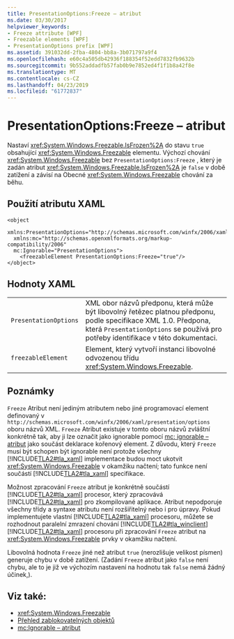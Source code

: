 ```yaml
---
title: PresentationOptions:Freeze – atribut
ms.date: 03/30/2017
helpviewer_keywords:
- Freeze attribute [WPF]
- Freezable elements [WPF]
- PresentationOptions prefix [WPF]
ms.assetid: 391032dd-2fba-4804-bb8a-3b071797a9f4
ms.openlocfilehash: e60c4a505db42936f188354f52edd7832fb9632b
ms.sourcegitcommit: 9b552addadfb57fab0b9e7852ed4f1f1b8a42f8e
ms.translationtype: MT
ms.contentlocale: cs-CZ
ms.lasthandoff: 04/23/2019
ms.locfileid: "61772837"
---
```

# <a name="presentationoptionsfreeze-attribute"></a>PresentationOptions:Freeze – atribut
Nastaví <xref:System.Windows.Freezable.IsFrozen%2A> do stavu `true` obsahující <xref:System.Windows.Freezable> elementu. Výchozí chování <xref:System.Windows.Freezable> bez `PresentationOptions:Freeze` , který je zadán atribut <xref:System.Windows.Freezable.IsFrozen%2A> je `false` v době zatížení a závisí na Obecné <xref:System.Windows.Freezable> chování za běhu.  
  
## <a name="xaml-attribute-usage"></a>Použití atributu XAML  
  
```  
<object  
  xmlns:PresentationOptions="http://schemas.microsoft.com/winfx/2006/xaml/presentation/options"  
  xmlns:mc="http://schemas.openxmlformats.org/markup-compatibility/2006"  
  mc:Ignorable="PresentationOptions">  
    <freezableElement PresentationOptions:Freeze="true"/>  
</object>  
```  
  
## <a name="xaml-values"></a>Hodnoty XAML  
  
|||  
|-|-|  
|`PresentationOptions`|XML obor názvů předponu, která může být libovolný řetězec platnou předponu, podle specifikace XML 1.0. Předpona, která `PresentationOptions` se používá pro potřeby identifikace v této dokumentaci.|  
|`freezableElement`|Element, který vytvoří instanci libovolné odvozenou třídu <xref:System.Windows.Freezable>.|  
  
## <a name="remarks"></a>Poznámky  
 `Freeze` Atribut není jediným atributem nebo jiné programovací element definovaný v `http://schemas.microsoft.com/winfx/2006/xaml/presentation/options` oboru názvů XML. `Freeze` Atribut existuje v tomto oboru názvů zvláštní konkrétně tak, aby ji lze označit jako ignorable pomocí [mc: ignorable – atribut](mc-ignorable-attribute.md) jako součást deklarace kořenový element. Z důvodu, který `Freeze` musí být schopen být ignorable není protože všechny [!INCLUDE[TLA2#tla_xaml](../../../../includes/tla2sharptla-xaml-md.md)] implementace budou moct ukotvit <xref:System.Windows.Freezable> v okamžiku načtení; tato funkce není součástí [!INCLUDE[TLA2#tla_xaml](../../../../includes/tla2sharptla-xaml-md.md)] specifikace.  
  
 Možnost zpracování `Freeze` atribut je konkrétně součástí [!INCLUDE[TLA2#tla_xaml](../../../../includes/tla2sharptla-xaml-md.md)] procesor, který zpracovává [!INCLUDE[TLA2#tla_xaml](../../../../includes/tla2sharptla-xaml-md.md)] pro zkompilované aplikace. Atribut nepodporuje všechny třídy a syntaxe atributu není rozšiřitelný nebo i pro úpravy. Pokud implementujete vlastní [!INCLUDE[TLA2#tla_xaml](../../../../includes/tla2sharptla-xaml-md.md)] procesoru, můžete se rozhodnout paralelní zmrazení chování [!INCLUDE[TLA2#tla_winclient](../../../../includes/tla2sharptla-winclient-md.md)] [!INCLUDE[TLA2#tla_xaml](../../../../includes/tla2sharptla-xaml-md.md)] procesoru při zpracování `Freeze` atribut na <xref:System.Windows.Freezable> prvky v okamžiku načtení.  
  
 Libovolná hodnota `Freeze` jiné než atribut `true` (nerozlišuje velikost písmen) generuje chybu v době zatížení. (Zadání `Freeze` atribut jako `false` není chybu, ale to je již ve výchozím nastavení na hodnotu tak `false` nemá žádný účinek,).  
  
## <a name="see-also"></a>Viz také:

- <xref:System.Windows.Freezable>
- [Přehled zablokovatelných objektů](freezable-objects-overview.md)
- [mc:Ignorable – atribut](mc-ignorable-attribute.md)
